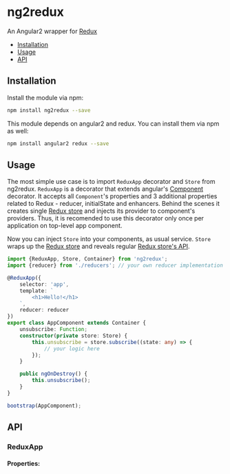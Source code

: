 # ng2redux
An Angular2 wrapper for [Redux](http://redux.js.org/)


* [Installation](#installation)
* [Usage](#usage)
* [API](#api)


## Installation
Install the module via npm:
```sh
npm install ng2redux --save
```
This module depends on angular2 and redux. You can install them via npm as well:
```sh
npm install angular2 redux --save
```

## Usage

The most simple use case is to import `ReduxApp` decorator and `Store` from ng2redux.
`ReduxApp` is a decorator that extends angular's [Component](https://angular.io/docs/ts/latest/api/core/Component-decorator.html) decorator. It accepts all  `Component`'s properties and 3 additional properties related to Redux - reducer, initialState and enhancers. Behind the scenes it creates single [Redux store](http://redux.js.org/docs/basics/Store.html) and injects its provider to component's providers. Thus, it is recomended to use this decorator only once per application on top-level app component.

Now you can inject `Store` into your components, as usual service. `Store` wraps up the [Redux store](http://redux.js.org/docs/basics/Store.html) and reveals regular [Redux store's API](http://redux.js.org/docs/api/Store.html).
```ts
import {ReduxApp, Store, Container} from 'ng2redux';
import {reducer} from './reducers'; // your own reducer implementation

@ReduxApp({
    selector: 'app',
    template: `
        <h1>Hello!</h1>
    `,
    reducer: reducer
})
export class AppComponent extends Container {
    unsubscribe: Function;
    constructor(private store: Store) {
        this.unsubscribe = store.subscribe((state: any) => {
            // your logic here
        });
    }

    public ngOnDestroy() {
        this.unsubscribe();
    }
}

bootstrap(AppComponent);
```


## API
### ReduxApp
#### Properties:
